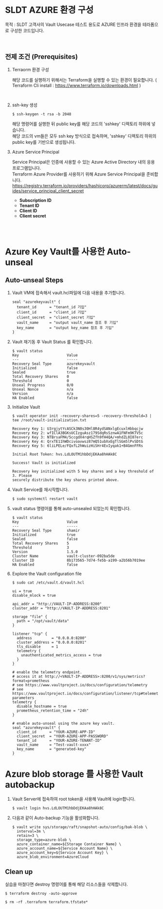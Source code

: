 # SLDT AZURE 환경 구성
 목적 : SLDT 고객사의 Vault Usecase 테스트 용도로 AZURE 인프라 환경을 테라폼으로 구성한 코드입니다.

<br>

## 전제 조건 (Prerequisites)
1. Terraorm 환경 구성
    <br>

    해당 코드를 실행하기 위해서는 Terraform을 실행할 수 있는 환경이 필요합니다. ( Terraform Cli install : https://www.terraform.io/downloads.html )
<br>

2. ssh-key 생성
    ```shell
    $ ssh-keygen -t rsa -b 2048
    ```
    해당 명령어를 실행한 뒤 public key를 해당 코드의 'sshkey' 디렉토리 하위에 넣습니다.
    <br>
    해당 코드의 vm들은 모두 ssh key 방식으로 접속하며, 'sshkey' 디렉토리 하위의 public key를 기반으로 생성됩니다.

3. Azure Service Principal 
   <br>

   Service Principal은 인증에 사용할 수 있는 Azure Active Directory 내의 응용 프로그램입니다. 
   <br>
   Terraform Azure Provider를 사용하기 위해 Azure Service Principal을 준비합니다.
   <br>
   https://registry.terraform.io/providers/hashicorp/azurerm/latest/docs/guides/service_principal_client_secret
   <br>
   - **Subscription ID**
   - **Tenant ID**
   - **Client ID**
   - **Client secret**
   <br>




<br>

# Azure Key Vault를 사용한 Auto-unseal

## Auto-unseal Steps

1. Vault VM에 접속해서 vault.hcl파일에 다음 내용을 추가합니다.
    ```shell
    seal "azurekeyvault" {
      tenant_id      = "tenant_id 기입"
      client_id      = "client_id 기입"
      client_secret  = "client_secret 기입"
      vault_name     = "output vault_name 참조 후 기입"
      key_name       = "output key_name 참조 후 기입"
   }
    ```

1. Vault 재기동 후 Vault Status 를 확인합니다.

    ```text
    $ vault status
    Key                      Value
    ---                      -----
    Recovery Seal Type       azurekeyvault
    Initialized              false
    Sealed                   true
    Total Recovery Shares    0
    Threshold                0
    Unseal Progress          0/0
    Unseal Nonce             n/a
    Version                  n/a
    HA Enabled               false
    ```


1. Initialize Vault

    ```plaintext
    $ vault operator init -recovery-shares=5 -recovery-threshold=3 | tee /root/vault-initialization.txt

    Recovery Key 1: U3rgjytYcASCk3N0s30Hl8R4ydSANxlgEcuxlHbbqcjw
    Recovery Key 2: wfIClA3BGKsUCIzguAsz179SdqRsSznwA1FNFm9KTV5c
    Recovery Key 3: NTBrsaFM4/5ccgdX4rqHSZfh9fH4QA/+mhdZL0I07erc
    Recovery Key 4: QrxTE11hWDcivoavwsz87mQ51ubXxEgTlSGm5lPvSDtG
    Recovery Key 5: 6liLPELe/FQxfL2hWuizHiSHr4EvIyqak1+B4GmnFFRs

    Initial Root Token: hvs.LdLOUTM1hbDdjEKAa8hHAk8C

    Success! Vault is initialized

    Recovery key initialized with 5 key shares and a key threshold of 3. Please
    securely distribute the key shares printed above.
    ```

1. Vault Service를 재시작합니다.

    ```shell
    $ sudo systemctl restart vault
    ```

1. vault status 명령어를 통해 auto-unsealed 되었는지 확인합니다.

    ```text
    $ vault status
    Key                      Value
    ---                      -----
    Recovery Seal Type       shamir
    Initialized              true
    Sealed                   false
    Total Recovery Shares    5
    Threshold                3
    Version                  1.5.0
    Cluster Name             vault-cluster-092ba5de
    Cluster ID               8b173565-7d74-fe5b-a199-a2b56b7019ee
    HA Enabled               false
    ```

1. Explore the Vault configuration file

    ```plaintext
    $ sudo cat /etc/vault.d/vault.hcl

    ui = true
    disable_mlock = true

    api_addr = "http://VAULT-IP-ADDRESS:8200"
    cluster_addr = "http://VAULT-IP-ADDRESS:8201"

    storage "file" {
      path = "/opt/vault/data"
    }

    listener "tcp" {
      address         = "0.0.0.0:8200"
      cluster_address = "0.0.0.0:8201"
      tls_disable     = 1
      telemetry {
        unauthenticated_metrics_access = true
      }
    }

    # enable the telemetry endpoint.
    # access it at http://<VAULT-IP-ADDRESS>:8200/v1/sys/metrics?format=prometheus
    # see https://www.vaultproject.io/docs/configuration/telemetry
    # see https://www.vaultproject.io/docs/configuration/listener/tcp#telemetry-parameters
    telemetry {
      disable_hostname = true
      prometheus_retention_time = "24h"
    }

    # enable auto-unseal using the azure key vault.
    seal "azurekeyvault" {
      client_id      = "YOUR-AZURE-APP-ID"
      client_secret  = "YOUR-AZURE-APP-PASSWORD"
      tenant_id      = "YOUR-AZURE-TENANT-ID"
      vault_name     = "Test-vault-xxxx"
      key_name       = "generated-key"
    }
    ```



# Azure blob storage 를 사용한 Vault autobackup

1. Vault Server에 접속하여 root token을 사용해 Vault에 login합니다.

    ```plaintext
    $ vault login hvs.LdLOUTM1hbDdjEKAa8hHAk8C
    ```

1. 다음과 같이 Auto-backup 기능을 활성화합니다.

    ```plaintext
    $ vault write sys/storage/raft/snapshot-auto/config/bak-blob \
      interval=3m \
      retain=3 \
      storage_type=azure-blob \
      azure_container_name=${Storage Container Name} \
      azure_account_name=${Service Account Name} \
      azure_account_key=${Service Account Key} \
      azure_blob_environment=AzureCloud
    ```


## Clean up

실습을 마쳤다면 destroy 명령어를 통해 해당 리소스들을 삭제합니다.

```plaintext
$ terraform destroy -auto-approve

$ rm -rf .terraform terraform.tfstate*
```
